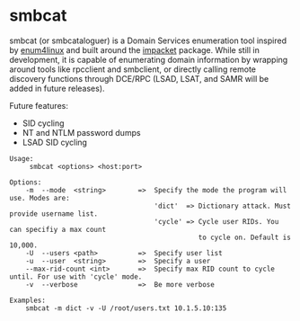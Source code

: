 # smbcat
smbcat (or smbcataloguer) is a Domain Services enumeration tool inspired by [enum4linux](https://github.com/portcullislabs/enum4linux) and built around the [impacket](https://github.com/SecureAuthCorp/impacket/) package. While still in development, it is capable of enumerating domain information by wrapping around tools like rpcclient and smbclient, or directly calling remote discovery functions through DCE/RPC (LSAD, LSAT, and SAMR will be added in future releases).

Future features:
  - SID cycling
  - NT and NTLM password dumps
  - LSAD SID cycling
```  
Usage:
     smbcat <options> <host:port>

Options:
    -m  --mode  <string>        =>  Specify the mode the program will use. Modes are:
                                    'dict'  => Dictionary attack. Must provide username list.
                                    'cycle' => Cycle user RIDs. You can specifiy a max count
                                               to cycle on. Default is 10,000.
    -U  --users <path>          =>  Specify user list
    -u  --user  <string>        =>  Specify a user
    --max-rid-count <int>       =>  Specify max RID count to cycle until. For use with 'cycle' mode.
    -v  --verbose               =>  Be more verbose

Examples:
    smbcat -m dict -v -U /root/users.txt 10.1.5.10:135
```
